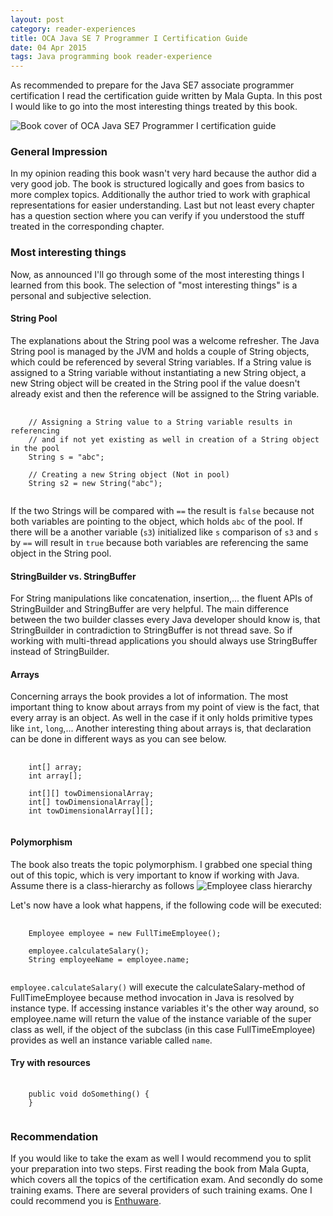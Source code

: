 ```yaml
---
layout: post
category: reader-experiences
title: OCA Java SE 7 Programmer I Certification Guide
date: 04 Apr 2015
tags: Java programming book reader-experience
---
```


As recommended to prepare for the Java SE7 associate programmer certification I read the certification guide written by Mala Gupta. In this post I would like to go into the most interesting things treated by this book.


<div class="inline-img-left">
    <img src="{{ site.url }}/assets/book-covers/oca-java-SE7-programmer-I-certification-guide.jpg" alt="Book cover of OCA Java SE7 Programmer I certification guide"/>
</div>


### General Impression
In my opinion reading this book wasn't very hard because the author did a very good job. The book is structured logically and goes from basics to more complex topics. Additionally the author tried to work with graphical representations for easier understanding. Last but not least every chapter has a question section where you can verify if you understood the stuff treated in the corresponding chapter. 


### Most interesting things

Now, as announced I'll go through some of the most interesting things I learned from this book. The selection of "most interesting things" is a personal and subjective selection.


#### String Pool

The explanations about the String pool was a welcome refresher. The Java String pool is managed by the JVM and holds a couple of String objects, which could be referenced by several String variables. If a String value is assigned to a String variable without instantiating a new String object, a new String object will be created in the String pool if the value doesn't already exist and then the reference will be assigned to the String variable.

<pre>
  <code class="java">
    // Assigning a String value to a String variable results in referencing
    // and if not yet existing as well in creation of a String object in the pool
    String s = "abc";
    
    // Creating a new String object (Not in pool)
    String s2 = new String("abc");
  </code>
</pre>

If the two Strings will be compared with `==` the result is `false` because not both variables are pointing to the object, which holds `abc` of the pool. If there will be a another variable (`s3`) initialized like `s` comparison of `s3` and `s` by `==` will result in `true` because both variables are referencing the same object in the String pool.


#### StringBuilder vs. StringBuffer

For String manipulations like concatenation, insertion,... the fluent APIs of StringBuilder and StringBuffer are very helpful. The main difference between the two builder classes every Java developer should know is, that StringBuilder in contradiction to StringBuffer is not thread save. So if working with multi-thread applications you should always use StringBuffer instead of StringBuilder. 


#### Arrays

Concerning arrays the book provides a lot of information. The most important thing to know about arrays from my point of view is the fact, that every array is an object. As well in the case if it only holds primitive types like `int`, `long`,...
Another interesting thing about arrays is, that declaration can be done in different ways as you can see below.

<pre>
  <code class="java">
    int[] array;
    int array[];
    
    int[][] towDimensionalArray;
    int[] towDimensionalArray[];
    int towDimensionalArray[][];
  </code>
</pre>


#### Polymorphism

The book also treats the topic polymorphism. I grabbed one special thing out of this topic, which is very important to know if working with Java.
Assume there is a class-hierarchy as follows
<img src="{{ site.url }}/assets/screenshots/class-hierarchy.png" alt="Employee class hierarchy"/>


Let's now have a look what happens, if the following code will be executed:

<pre>
  <code class="java">
    Employee employee = new FullTimeEmployee();
    
    employee.calculateSalary();
    String employeeName = employee.name;
  </code>
</pre>


`employee.calculateSalary()` will execute the calculateSalary-method of FullTimeEmployee because method invocation in Java is resolved by instance type. If accessing instance variables it's the other way around, so employee.name will return the value of the instance variable of the super class as well, if the object of the subclass (in this case FullTimeEmployee) provides as well an instance variable called `name`.


#### Try with resources

<pre>
  <code class="java">
    public void doSomething() {
    }
  </code>
</pre>


### Recommendation

If you would like to take the exam as well I would recommend you to split your preparation into two steps. First reading the book from Mala Gupta, which covers all the topics of the certification exam. And secondly do some training exams. There are several providers of such training exams. One I could recommend you is [Enthuware](http://enthuware.com/).